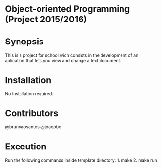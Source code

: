 # Object-oriented Programming (Project 2015/2016)

# Synopsis
This is a project for school wich consists in the development of an aplication that lets you view and change a text document.

# Installation
No Installation required.

# Contributors
@brunoaosantos
@joaopbc

# Execution
Run the following commands inside template directory: 
	1. make 
	2. make run
